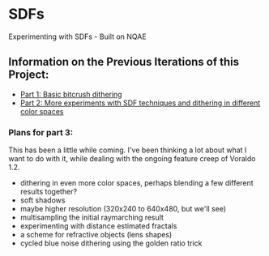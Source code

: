 # SDFs
Experimenting with SDFs - Built on NQAE

## Information on the Previous Iterations of this Project:
- [Part 1: Basic bitcrush dithering](https://jbaker.graphics/writings/sdf1.html)
- [Part 2: More experiments with SDF techniques and dithering in different color spaces](https://jbaker.graphics/writings/sdf2.html)

### Plans for part 3:
This has been a little while coming. I've been thinking a lot about what I want to do with it, while dealing with the ongoing feature creep of Voraldo 1.2. 

- dithering in even more color spaces, perhaps blending a few different results together?
- soft shadows
- maybe higher resolution (320x240 to 640x480, but we'll see)
- multisampling the initial raymarching result
- experimenting with distance estimated fractals
- a scheme for refractive objects (lens shapes)
- cycled blue noise dithering using the golden ratio trick
